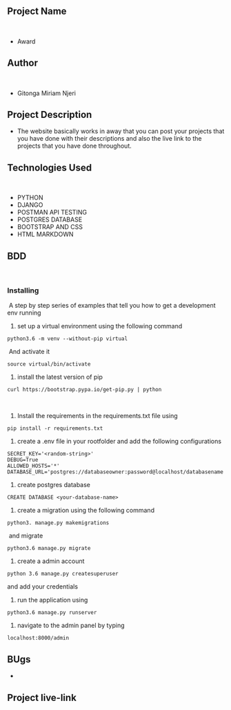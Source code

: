 ## Project Name
​
- Award
## Author 
​
- Gitonga Miriam Njeri
​
## Project Description
- The website basically works in away that you can post your projects that you have       done with their descriptions and also the live link to the projects that you have       done throughout.
​
## Technologies Used
​
- PYTHON
- DJANGO
- POSTMAN API TESTING
- POSTGRES DATABASE
- BOOTSTRAP AND CSS
- HTML MARKDOWN
​
## BDD 
​
​
### Installing
​
A step by step series of examples that tell you how to get a development env running
​
1. set up a virtual environment using the following command
​
```
python3.6 -m venv --without-pip virtual
```
​
And activate it
​
```
source virtual/bin/activate
```
1. install the latest version of pip
​
```
curl https://bootstrap.pypa.io/get-pip.py | python
```
​
1. Install the requirements in the requirements.txt file using
```
pip install -r requirements.txt
```
1. create a .env file in your rootfolder and add the following configurations
```
SECRET_KEY='<random-string>'
DEBUG=True
ALLOWED_HOSTS='*'
DATABASE_URL='postgres://databaseowner:password@localhost/databasename'
```
1. create postgres database
```
CREATE DATABASE <your-database-name>
```
1. create a migration using the following command
```
python3. manage.py makemigrations
```
​
and migrate
```
python3.6 manage.py migrate
```
1. create a admin account
```
python 3.6 manage.py createsuperuser
```
and add your credentials
​
1. run the application using 
```
python3.6 manage.py runserver
```
1. navigate to the admin panel by typing 
```
localhost:8000/admin
```
## BUgs
-
## Project live-link



